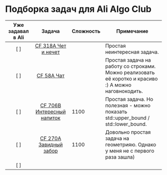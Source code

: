 # Подборка задач для Ali Algo Club

| Уже задавал в Ali | Задача | Сложность | Примечание |
|:---:|:---:|---|---|
| [ ] | [CF 318A Чет и нечет](https://codeforces.com/problemset/problem/318/A) |  | Простая неинтересная задача. |
| [ ] | [CF 58A Чат](https://codeforces.com/problemset/problem/58/A) |  | Простая задача на работу со строками.  Можно реализовать её коротко и красиво :) А можно наговнокодить. |
| [ ] | [CF 706B Интересный напиток](https://codeforces.com/problemset/problem/706/B) | 1100 | Простая задача. Но полезная - можно показать std::upper_bound / std::lower_bound. |
| [ ] | [CF 270A Завидный забор](https://codeforces.com/problemset/problem/270/A) | 1100 | Довольно простая задача на геометрияю. Однако у меня не с первого раза зашла) |
| [ ] | []() |  |
